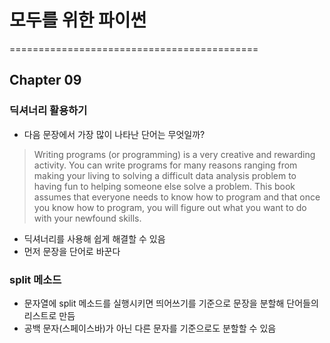 # 모두를 위한 파이썬

===========================================

## Chapter 09

### 딕셔너리 활용하기

- 다음 문장에서 가장 많이 나타난 단어는 무엇일까?
> Writing programs (or programming) is a very creative and rewarding activity.
> You can write programs for many reasons ranging from making your living to solving
> a difficult data analysis problem to having fun to helping someone else solve a problem.
> This book assumes that everyone needs to know how to program and that once you know
> how to program, you will figure out what you want to do with your newfound skills.

- 딕셔너리를 사용해 쉽게 해결할 수 있음
- 먼저 문장을 단어로 바꾼다


### split 메소드
- 문자열에 split 메소드를 실행시키면 띄어쓰기를 기준으로 문장을 분할해 단어들의 리스트로 만듬
- 공백 문자(스페이스바)가 아닌 다른 문자를 기준으로도 분할할 수 있음

